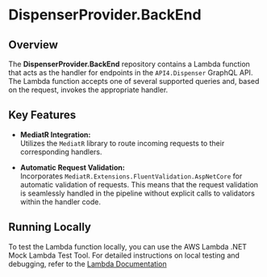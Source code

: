 # DispenserProvider.BackEnd

## Overview

The **DispenserProvider.BackEnd** repository contains a Lambda function that acts as the handler for endpoints in the `API4.Dispenser` GraphQL API.
The Lambda function accepts one of several supported queries and, based on the request, invokes the appropriate handler.

## Key Features

- **MediatR Integration:**  
  Utilizes the `MediatR` library to route incoming requests to their corresponding handlers.

- **Automatic Request Validation:**  
  Incorporates `MediatR.Extensions.FluentValidation.AspNetCore` for automatic validation of requests.
  This means that the request validation is seamlessly handled in the pipeline without explicit calls to validators within the handler code.

## Running Locally
To test the Lambda function locally, you can use the AWS Lambda .NET Mock Lambda Test Tool.
For detailed instructions on local testing and debugging, refer to the [Lambda Documentation](https://github.com/The-Poolz/DispenserProvider.BackEnd/blob/master/src/DispenserProvider/Readme.md)
